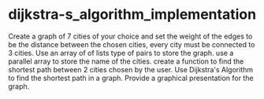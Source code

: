 # dijkstra-s_algorithm_implementation
Create a graph of 7 cities of your choice and set the weight of the edges to  be the distance between the chosen cities, every city must be connected to 3 cities. Use an array of of lists type of pairs to store the graph. use a parallel array to store the name of the cities. create a function to find the shortest path between 2 cities chosen by the user. Use Dijkstra's Algorithm to find the shortest path in a graph.  Provide a graphical presentation for the graph. 
